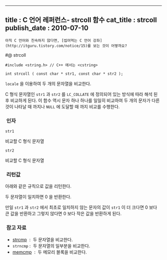 ----------------
title : C 언어 레퍼런스- strcoll 함수
cat_title :  strcoll
publish_date : 2010-07-10
--------------



```warning
아직 C 언어와 친숙하지 않다면, [씹어먹는 C 언어 강좌](http://itguru.tistory.com/notice/15)를 보는 것이 어떻까요?

```

#@ strcoll

```info-format
#include <string.h> // C++ 에서는 <cstring>

int strcoll ( const char * str1, const char * str2 );
```

`locale` 을 이용하여 두 개의 문자열을 비교한다.

C 형식 문자열인 `str1` 과 `str2` 를 `LC_COLLATE` 에 정의되어 있는 방식에 따라 해석 된 후 비교하게 된다. 이 함수 역시 문자 하나 하나를 일일히 비교하여 두 개의 문자가 다른 것이 나타날 때 까지나 `NULL` 에 도달할 때 까지 비교를 수행한다.



###  인자


`str1`

비교할 C 형식 문자열

`str2`

비교할 C 형식 문자열




###  리턴값




아래와 같은 규칙으로 값을 리턴한다.

두 문자열이 일치하면 0 을 반환한다.

만일 `str1` 과 `str2` 에서 최초로 일치하지 않는 문자의 값이 `str1` 이 더 크다면 0 보다 큰 값을 반환하고 그렇지 않다면 0 보다 작은 값을 반환하게 된다.



###  참고 자료

*  [strcmp](http://itguru.tistory.com/85)  :  두 문자열을 비교한다.
* `strncmp` :  두 문자열의 일부분을 비교한다.
*  [memcmp](http://itguru.tistory.com/84)  :  두 메모리 블록을 비교한다.